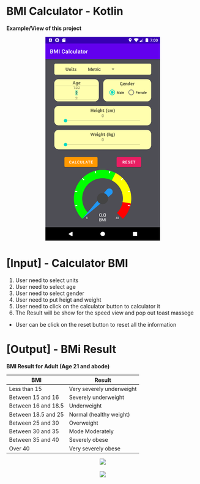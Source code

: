 # BMI Calculator - Kotlin

**Example/View of this project**
<p align=center>
  <img width="300px" src="https://github.com/fackerlee/BMI_Calculator/blob/master/Portrait%20BMI%20Calculate.png">
</p>

# [Input] - Calculator BMI 
1. User need to select units 
2. User need to select age
3. User need to select gender
4. User need to put heigt and weight
5. User need to click on the calculator button to calculator it 
6. The Result will be show for the speed view and pop out toast massege
* User can be click on the reset button to reset all the information

# [Output] - BMi Result
**BMI Result for Adult (Age 21 and abode)**

BMI|Result|
|------|---|
|Less than 15|Very severely underweight|
|Between 15 and 16|Severely underweight|
|Between 16 and 18.5|Underweight|
|Between 18.5 and 25 |Normal (healthy weight)|
|Between 25 and 30 |Overweight|
|Between 30 and 35 |Mode Moderately|
|Between 35 and 40 |Severely obese|
|Over 40 |Very severely obese|

<p align=center>
  <img width="800px" src="https://github.com/fackerlee/BMI_Calculator/blob/master/Male%20Children%20(Age%202%20%E2%80%93%2020).jpg">
</p>
<p align=center>
  <img width="800px" src="https://github.com/fackerlee/BMI_Calculator/blob/master/Female%20Children%20(Age%202%20%E2%80%93%2020).jpg">
</p>
